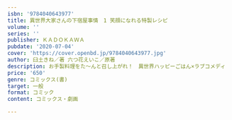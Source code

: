 ```yaml
---
isbn: '9784040643977'
title: 異世界大家さんの下宿屋事情　1 笑顔になれる特製レシピ
volume: ''
series: ''
publisher: ＫＡＤＯＫＡＷＡ
pubdate: '2020-07-04'
cover: 'https://cover.openbd.jp/9784040643977.jpg'
author: 臼土きね／著 六つ花えいこ／原著
description: お手製料理をた～んと召し上がれ！　異世界ハッピーごはん×ラブコメディ
price: '650'
genre: コミックス(書)
target: 一般
format: コミック
content: コミックス・劇画

---
```


